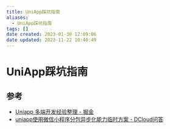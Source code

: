 ```yaml
---
title: UniApp踩坑指南
aliases:
  - UniApp踩坑指南
tags: []
date created: 2023-01-30 12:09:06
date updated: 2023-11-22 10:40:49
---
```


# UniApp踩坑指南

## 参考

- [Uniapp 多端开发经验整理 - 掘金](https://juejin.cn/post/7138221718518595621)
- [uniapp使用微信小程序分包异步化能力临时方案 - DCloud问答](https://ask.dcloud.net.cn/article/39622)
